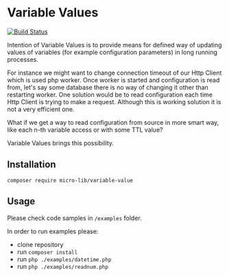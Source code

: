 # Variable Values

[![Build Status](https://travis-ci.org/micro-lib/variable-value.svg?branch=master)](https://travis-ci.org/micro-lib/variable-value)

Intention of Variable Values is to provide means for defined way of updating values of variables (for example configuration parameters) in long running processes.

For instance we might want to change connection timeout of our Http Client which is used php worker.
Once worker is started and configuration is read from, let's say some database there is no way of changing it other than restarting worker.
One solution would be to read configuration each time Http Client is trying to make a request. 
Although this is working solution it is not a very efficient one.

What if we get a way to read configuration from source in more smart way, like each n-th variable access or with some TTL value?

Variable Values brings this possibility.

## Installation
```
composer require micro-lib/variable-value
```

## Usage
Please check code samples in ```/examples``` folder.

In order to run examples please:
 - clone repository
 - run ```composer install```
 - run ```php ./examples/datetime.php```
 - run ```php ./examples/readnum.php```
